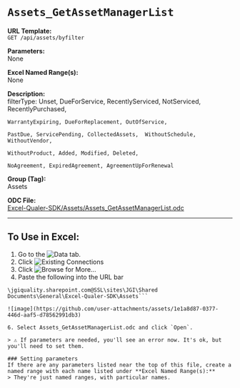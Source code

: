 # `Assets_GetAssetManagerList`

**URL Template:**  
`GET /api/assets/byfilter`

**Parameters:**  
None

**Excel Named Range(s):**  
None

**Description:**  
filterType: Unset, DueForService, RecentlyServiced, NotServiced, RecentlyPurchased,
    WarrantyExpiring, DueForReplacement, OutOfService,
    PastDue, ServicePending, CollectedAssets,  WithoutSchedule, WithoutVendor,
    WithoutProduct, Added, Modified, Deleted,
    NoAgreement, ExpiredAgreement, AgreementUpForRenewal

**Group (Tag):**  
Assets

**ODC File:**  
[Excel-Qualer-SDK/Assets/Assets_GetAssetManagerList.odc](https://github.com/Johnson-Gage-Inspection-Inc/qualer-sdk-odc/blob/main/Excel-Qualer-SDK/Assets/Assets_GetAssetManagerList.odc)

---

To Use in Excel:
---

1. Go to the ![`Data`](https://github.com/user-attachments/assets/da437a70-57b3-4c5b-bb01-4910ece19ed1)
 tab.
3. Click ![Existing Connections](https://github.com/user-attachments/assets/a2f1ed67-b2e0-4c23-ac90-68c870e60289)
4. Click ![`Browse for More...`](https://github.com/user-attachments/assets/8e698494-6865-41e7-b6fa-043aea81809a)
5. Paste the following into the URL bar
```
\jgiquality.sharepoint.com@SSL\sites\JGI\Shared Documents\General\Excel-Qualer-SDK\Assets```

![image](https://github.com/user-attachments/assets/1e1a8d87-0377-446d-aaf5-d78562991db3)

6. Select Assets_GetAssetManagerList.odc and click `Open`.

> ⚠️ If parameters are needed, you'll see an error now. It's ok, but you'll need to set them.

### Setting parameters
If there are any parameters listed near the top of this file, create a named range with each name listed under **Excel Named Range(s):**
> They're just named ranges, with particular names.
